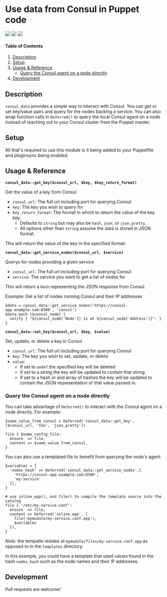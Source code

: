 
# Use data from Consul in Puppet code

![](https://img.shields.io/puppetforge/pdk-version/ploperations/consul_data.svg?style=popout)
![](https://img.shields.io/puppetforge/v/ploperations/consul_data.svg?style=popout)
![](https://img.shields.io/puppetforge/dt/ploperations/consul_data.svg?style=popout)

#### Table of Contents

1. [Description](#description)
2. [Setup](#setup)
3. [Usage & Reference](#usage--reference)
   - [Query the Consul agent on a node directly](#query-the-consul-agent-on-a-node-directly)
4. [Development](#development)

## Description

`consul_data` provides a simple way to interact with Consul. You can get or set
key/value pairs and query for the nodes backing a service. You can also wrap
function calls in `Deferred()` to query the local Consul agent on a node
instead of reaching out to your Consul cluster from the Puppet master.

## Setup

All that's required to use this module is it being added to your Puppetfile
and pluginsync being enabled.

## Usage & Reference

**`consul_data::get_key($consul_url, $key, $key_return_format)`**

Get the value of a key from Consul

- `consul_url`: The full url including port for querying Consul
- `key`: The key you wish to query for
- `key_return_format`: The format in which to return the value of the key key.
   - Defaults to `string` but may also be `hash`, `json`, or `json_pretty`.
   - All options other than `string` assume the data is stored in JSON format.

This will return the value of the key in the specified format.

**`consul_data::get_service_nodes($consul_url, $service)`**

Querys for nodes providing a given service

- `consul_url`: The full url including port for querying Consul
- `service`: The service you want to get a list of nodes for

This will return a `Hash` representing the JSON response from Consul.

Example: Get a list of nodes running Consul and their IP addresses

```puppet
$data = consul_data::get_service_nodes('https://consul-app.example.com:8500', 'consul')
$data.each |$consul_node| {
  notify { "${consul_node['Node']} is at ${consul_node['Address']}": }
}
```

**`consul_data::set_key($consul_url, $key, $value)`**

Set, update, or delete a key in Consul

- `consul_url`: The full url including port for querying Consul
- `key`: The key you wish to set, update, or delete
- `value`:
  - if set to `undef` the specified key will be deleted
  - if set to a string the key will be updated to contain that string
  - if set to a hash or and array of hashes the key will be updated to contain
    the JSON representation of that value passed in.

### Query the Consul agent on a node directly

You can take advantage of `Deferred()` to interact with the Consul agent on a
node directly. For example:

```puppet
$some_value_from_consul = Deferred('consul_data::get_key', [$consul_url, 'foo', 'json_pretty'])

file { $some_config_file:
  ensure  => file,
  content => $some_value_from_consul,
}
```

You can also use a templated file to benefit from querying the node's agent:

```puppet
$variables = {
  'nodes_hash' => Deferred('consul_data::get_service_nodes',[
    'https://consul-app.example.com:8500',
    'my-service'
  ]),
}

# use inline_epp(), and file() to compile the template source into the catalog
file { '/etc/my-service.conf':
  ensure  => file,
  content => Deferred('inline_epp', [
    file('mymodule/my-service.conf.epp'),
    $variables
  ]),
}
```

_Note_: the tempalte resides at `mymodule/files/my-service.conf.epp` as opposed
to in the `templates` directory.

In this example, you could have a template that used values found in the hash
`nodes_hash` such as the node names and their IP addresses.

## Development

Pull requests are welcome!
